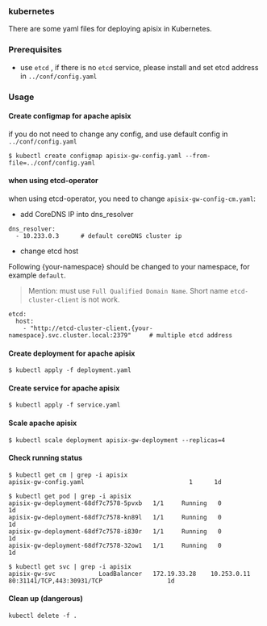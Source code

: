 <!--
#
# Licensed to the Apache Software Foundation (ASF) under one or more
# contributor license agreements.  See the NOTICE file distributed with
# this work for additional information regarding copyright ownership.
# The ASF licenses this file to You under the Apache License, Version 2.0
# (the "License"); you may not use this file except in compliance with
# the License.  You may obtain a copy of the License at
#
#     http://www.apache.org/licenses/LICENSE-2.0
#
# Unless required by applicable law or agreed to in writing, software
# distributed under the License is distributed on an "AS IS" BASIS,
# WITHOUT WARRANTIES OR CONDITIONS OF ANY KIND, either express or implied.
# See the License for the specific language governing permissions and
# limitations under the License.
#
-->
### kubernetes

There are some yaml files for deploying apisix in Kubernetes.

### Prerequisites

- use `etcd` , if there is no `etcd` service, please install and set etcd address in `../conf/config.yaml`

### Usage

#### Create configmap for apache apisix

if you do not need to change any config, and use default config in `../conf/config.yaml`

```
$ kubectl create configmap apisix-gw-config.yaml --from-file=../conf/config.yaml
```

#### when using etcd-operator
when using etcd-operator, you need to change `apisix-gw-config-cm.yaml`:

* add CoreDNS IP into dns_resolver

```
dns_resolver:
  - 10.233.0.3      # default coreDNS cluster ip

```

* change etcd host

Following {your-namespace} should be changed to your namespace, for example `default`.
> Mention: must use `Full Qualified Domain Name`. Short name `etcd-cluster-client` is not work.

```
etcd:
  host:
    - "http://etcd-cluster-client.{your-namespace}.svc.cluster.local:2379"     # multiple etcd address
```

#### Create deployment for apache apisix

```
$ kubectl apply -f deployment.yaml
```

#### Create service for apache apisix

```
$ kubectl apply -f service.yaml
```

#### Scale apache apisix

```
$ kubectl scale deployment apisix-gw-deployment --replicas=4
```

#### Check running status

```
$ kubectl get cm | grep -i apisix
apisix-gw-config.yaml                             1      1d

$ kubectl get pod | grep -i apisix
apisix-gw-deployment-68df7c7578-5pvxb   1/1     Running   0          1d
apisix-gw-deployment-68df7c7578-kn89l   1/1     Running   0          1d
apisix-gw-deployment-68df7c7578-i830r   1/1     Running   0          1d
apisix-gw-deployment-68df7c7578-32ow1   1/1     Running   0          1d

$ kubectl get svc | grep -i apisix
apisix-gw-svc            LoadBalancer   172.19.33.28    10.253.0.11   80:31141/TCP,443:30931/TCP                  1d

```

#### Clean up (dangerous)

```
kubectl delete -f .
```
